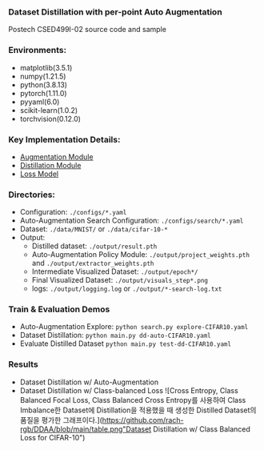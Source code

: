 ### Dataset Distillation with per-point Auto Augmentation
Postech CSED499I-02 source code and sample

### Environments:
- matplotlib(3.5.1)
- numpy(1.21.5)
- python(3.8.13)
- pytorch(1.11.0)
- pyyaml(6.0)
- scikit-learn(1.0.2)
- torchvision(0.12.0)

### Key Implementation Details:
- [Augmentation Module](https://github.com/rach-rgb/DDAA/blob/main/src/custom_augment/augmentation.py)
- [Distillation Module](https://github.com/rach-rgb/DDAA/blob/main/src/distillation.py) 
- [Loss Model](https://github.com/rach-rgb/DDAA/blob/main/src/loss_model.py)

### Directories:
- Configuration: `./configs/*.yaml`
- Auto-Augmentation Search Configuration: `./configs/search/*.yaml`
- Dataset: `./data/MNIST/` or `./data/cifar-10-*`
- Output:
  - Distilled dataset: `./output/result.pth`
  - Auto-Augmentation Policy Module: `./output/project_weights.pth` and `./output/extractor_weights.pth`
  - Intermediate Visualized Dataset: `./output/epoch*/`
  - Final Visualized Dataset: `./output/visuals_step*.png`
  - logs: `./output/logging.log` or `./output/*-search-log.txt`

### Train & Evaluation Demos
- Auto-Augmentation Explore:
`python search.py explore-CIFAR10.yaml`
- Dataset Distillation:
`python main.py dd-auto-CIFAR10.yaml`
- Evaluate Distilled Dataset
`python main.py test-dd-CIFAR10.yaml`


### Results
- Dataset Distillation w/ Auto-Augmentation
- Dataset Distillation w/ Class-balanced Loss
![Cross Entropy, Class Balanced Focal Loss, Class Balanced Cross Entropy를 사용하여 Class Imbalance한 Dataset에 Distillation을 적용했을 때 생성한 Distilled Dataset의 품질을 평가한 그래프이다.](https://github.com/rach-rgb/DDAA/blob/main/table.png"Dataset Distillation w/ Class Balanced Loss for CIFAR-10")

